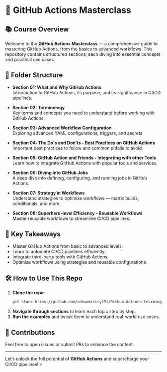 # 🚀 GitHub Actions Masterclass

## 📚 Course Overview

Welcome to the **GitHub Actions Masterclass** — a comprehensive guide to mastering GitHub Actions, from the basics to advanced workflows. This repository contains structured sections, each diving into essential concepts and practical use cases.

## 📁 Folder Structure

- **Section 01: What and Why GitHub Actions**  
  Introduction to GitHub Actions, its purpose, and its significance in CI/CD pipelines.
  
- **Section 02: Terminology**  
  Key terms and concepts you need to understand before working with GitHub Actions.
  
- **Section 03: Advanced Workflow Configuration**  
  Exploring advanced YAML configurations, triggers, and secrets.
  
- **Section 04: The Do's and Don’ts - Best Practices on GitHub Actions**  
  Important best practices to follow and common pitfalls to avoid.
  
- **Section 05: GitHub Action and Friends - Integrating with other Tools**  
  Learn how to integrate GitHub Actions with popular tools and services.
  
- **Section 06: Diving into GitHub Jobs**  
  A deep dive into defining, configuring, and running jobs in GitHub Actions.
  
- **Section 07: Strategy in Workflows**  
  Understand strategies to optimize workflows — matrix builds, conditionals, and more.
  
- **Section 08: Superhero-level Efficiency - Reusable Workflows**  
  Master reusable workflows to streamline CI/CD pipelines.

## 🚀 Key Takeaways

- Master GitHub Actions from basic to advanced levels.
- Learn to automate CI/CD pipelines efficiently.
- Integrate third-party tools with GitHub Actions.
- Optimize workflows using strategies and reusable configurations.

## 🛠️ How to Use This Repo

1. **Clone the repo**:
   ```bash
   git clone https://github.com/rohanmistry231/Github-Actions-Learning-Materials.git
   ```
2. **Navigate through sections** to learn each topic step by step.
3. **Run the examples** and tweak them to understand real-world use cases.

## 🤝 Contributions

Feel free to open issues or submit PRs to enhance the content.

---

Let’s unlock the full potential of **GitHub Actions** and supercharge your CI/CD pipelines! ⚡